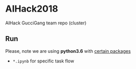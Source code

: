 # AIHack2018

AIHack GucciGang team repo (cluster)

## Run

Please, note we are using **python3.6** with [certain packages](requirements.txt)

* `*.ipynb` for specific task flow
